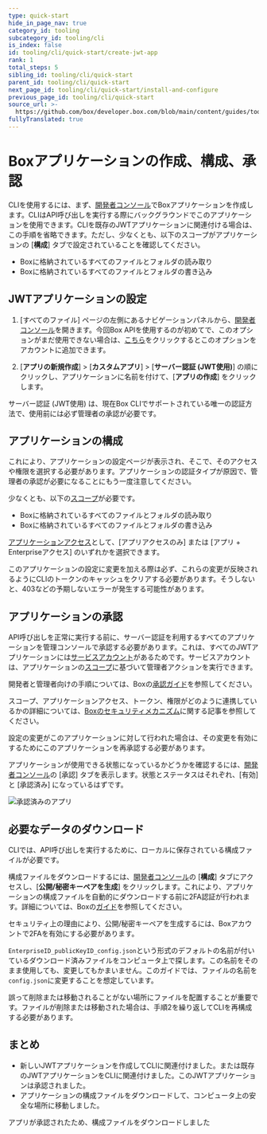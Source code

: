 ```yaml
---
type: quick-start
hide_in_page_nav: true
category_id: tooling
subcategory_id: tooling/cli
is_index: false
id: tooling/cli/quick-start/create-jwt-app
rank: 1
total_steps: 5
sibling_id: tooling/cli/quick-start
parent_id: tooling/cli/quick-start
next_page_id: tooling/cli/quick-start/install-and-configure
previous_page_id: tooling/cli/quick-start
source_url: >-
  https://github.com/box/developer.box.com/blob/main/content/guides/tooling/cli/quick-start/1-create-jwt-app.md
fullyTranslated: true
---
```

# Boxアプリケーションの作成、構成、承認

CLIを使用するには、まず、[開発者コンソール][dc]でBoxアプリケーションを作成します。CLIはAPI呼び出しを実行する際にバックグラウンドでこのアプリケーションを使用できます。CLIを既存のJWTアプリケーションに関連付ける場合は、この手順を省略できます。ただし、少なくとも、以下のスコープがアプリケーションの \[**構成**] タブで設定されていることを確認してください。

* Boxに格納されているすべてのファイルとフォルダの読み取り
* Boxに格納されているすべてのファイルとフォルダの書き込み

## JWTアプリケーションの設定

1. \[すべてのファイル] ページの左側にあるナビゲーションパネルから、[開発者コンソール][dc]を開きます。今回Box APIを使用するのが初めてで、このオプションがまだ使用できない場合は、[こちら][dc]をクリックするとこのオプションをアカウントに追加できます。

2. \[**アプリの新規作成**] > \[**カスタムアプリ**] > \[**サーバー認証 (JWT使用)**] の順にクリックし、アプリケーションに名前を付けて、\[**アプリの作成**] をクリックします。

<Message warning>

サーバー認証 (JWT使用) は、現在Box CLIでサポートされている唯一の認証方法で、使用前には必ず管理者の承認が必要です。

</Message>

## アプリケーションの構成

これにより、アプリケーションの設定ページが表示され、そこで、そのアクセスや権限を選択する必要があります。アプリケーションの認証タイプが原因で、管理者の承認が必要になることにもう一度注意してください。

少なくとも、以下の[スコープ][scopes]が必要です。

* Boxに格納されているすべてのファイルとフォルダの読み取り
* Boxに格納されているすべてのファイルとフォルダの書き込み

[アプリケーションアクセス][aa]として、\[アプリアクセスのみ] または \[アプリ + Enterpriseアクセス] のいずれかを選択できます。

<Message warning>

このアプリケーションの設定に変更を加える際は必ず、これらの変更が反映されるようにCLIのトークンのキャッシュをクリアする必要があります。そうしないと、403などの予期しないエラーが発生する可能性があります。

</Message>

## アプリケーションの承認

API呼び出しを正常に実行する前に、サーバー認証を利用するすべてのアプリケーションを管理コンソールで承認する必要があります。これは、すべてのJWTアプリケーションには[サービスアカウント][sa]があるためです。サービスアカウントは、アプリケーションの[スコープ][scopes]に基づいて管理者アクションを実行できます。

開発者と管理者向けの手順については、Boxの[承認ガイド][ag]を参照してください。

スコープ、アプリケーションアクセス、トークン、権限がどのように連携しているかの詳細については、[Boxのセキュリティメカニズム][blogpost]に関する記事を参照してください。

<Message warning>

設定の変更がこのアプリケーションに対して行われた場合は、その変更を有効にするためにこのアプリケーションを再承認する必要があります。

</Message>

アプリケーションが使用できる状態になっているかどうかを確認するには、[開発者コンソール][dc]の \[承認] タブを表示します。状態とステータスはそれぞれ、\[有効] と \[承認済み] になっているはずです。

<ImageFrame center>

![承認済みのアプリ](./app-authorized.png)

</ImageFrame>

## 必要なデータのダウンロード

CLIでは、API呼び出しを実行するために、ローカルに保存されている構成ファイルが必要です。

構成ファイルをダウンロードするには、[開発者コンソール][dc]の \[**構成**] タブにアクセスし、\[**公開/秘密キーペアを生成**] をクリックします。これにより、アプリケーションの構成ファイルを自動的にダウンロードする前に2FA認証が行われます。詳細については、Boxの[ガイド][keypair]を参照してください。

<Message warning>

セキュリティ上の理由により、公開/秘密キーペアを生成するには、Boxアカウントで2FAを有効にする必要があります。

</Message>

`EnterpriseID_publicKeyID_config.json`という形式のデフォルトの名前が付いているダウンロード済みファイルをコンピュータ上で探します。この名前をそのまま使用しても、変更してもかまいません。このガイドでは、ファイルの名前を`config.json`に変更することを想定しています。

<Message warning>

誤って削除または移動されることがない場所にファイルを配置することが重要です。ファイルが削除または移動された場合は、手順2を繰り返してCLIを再構成する必要があります。

</Message>

## まとめ

* 新しいJWTアプリケーションを作成してCLIに関連付けました。または既存のJWTアプリケーションをCLIに関連付けました。このJWTアプリケーションは承認されました。
* アプリケーションの構成ファイルをダウンロードして、コンピュータ上の安全な場所に移動しました。

<Next>

アプリが承認されたため、構成ファイルをダウンロードしました

</Next>

<!-- i18n-enable localize-links -->

[dc]: https://account.box.com/developers/console

<!-- i18n-disable localize-links -->

[keypair]: g://authentication/jwt/jwt-setup/#public-and-private-key-pair

[sa]: g://getting-started/user-types/service-account/

[scopes]: g://api-calls/permissions-and-errors/scopes/

[ag]: g://authorization/custom-app-approval/

<!-- i18n-enable localize-links -->

[blogpost]: https://medium.com/box-developer-blog/box-api-understanding-security-ja-b95725d8aaf0

<!-- i18n-disable localize-links -->

[scopes]: g://api-calls/permissions-and-errors/scopes/

[aa]: g://authentication/jwt/jwt-setup/#application-access

